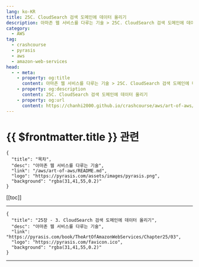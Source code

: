 ```yaml
---
lang: ko-KR
title: 25C. CloudSearch 검색 도메인에 데이터 올리기
description: 아마존 웹 서비스를 다루는 기술 > 25C. CloudSearch 검색 도메인에 데이터 올리기
category:
  - AWS
tag: 
  - crashcourse
  - pyrasis
  - aws 
  - amazon-web-services
head:
  - - meta:
    - property: og:title
      content: 아마존 웹 서비스를 다루는 기술 > 25C. CloudSearch 검색 도메인에 데이터 올리기
    - property: og:description
      content: 25C. CloudSearch 검색 도메인에 데이터 올리기
    - property: og:url
      content: https://chanhi2000.github.io/crashcourse/aws/art-of-aws/25C.html
---
```


# {{ $frontmatter.title }} 관련

```component VPCard
{
  "title": "목차",
  "desc": "아마존 웹 서비스를 다루는 기술",
  "link": "/aws/art-of-aws/README.md",
  "logo": "https://pyrasis.com/assets/images/pyrasis.png",
  "background": "rgba(31,41,55,0.2)"
}
```

[[toc]]

---

```component VPCard
{
  "title": "25장 - 3. CloudSearch 검색 도메인에 데이터 올리기",
  "desc": "아마존 웹 서비스를 다루는 기술",
  "link": "https://pyrasis.com/book/TheArtOfAmazonWebServices/Chapter25/03",
  "logo": "https://pyrasis.com/favicon.ico",
  "background": "rgba(31,41,55,0.2)"
}
```

<!-- TODO: 작성 -->

---

<TagLinks />
